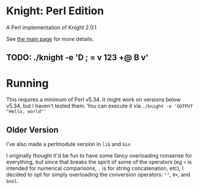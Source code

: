 # Knight: Perl Edition
A Perl implementation of Knight 2.0.1

See [the main page](https://github.com/knight-lang/knight-lang) for more details.

## TODO: ./knight -e 'D ; = v 123 +@ B v'

# Running
This requires a minimum of Perl v5.34. It might work on versions below v5.34, but I haven't tested them. You can execute it via `./knight -e 'OUTPUT "Hello, world"'`

## Older Version
I've also made a perlmodule version in `lib` and `bin`

I originally thought it'd be fun to have some fancy overloading nonsense for everything, but since that breaks the spirit of some of the operators (eg `<` is intended for numerical comparisons, `.` is for string concatenation, etc), I decided to opt for simply overloading the conversion operators: `""`, `0+`, and `bool`.

